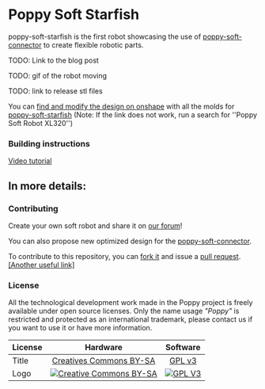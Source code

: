 # Poppy Soft Starfish

poppy-soft-starfish is the first robot showcasing the use of [poppy-soft-connector](https://github.com/jgrizou/poppy-soft-connector) to create flexible robotic parts.

TODO: Link to the blog post

TODO: gif of the robot moving

<!-- ![gif](doc/gif/flip.gif) -->

TODO: link to release stl files

You can [find and modify the design on onshape](https://cad.onshape.com/documents/56af95b6e4b06a92e0eda720/w/a53eaed345df8e54532db1e2/e/a165c83ad81843f33ed38c05) with all the molds for [poppy-soft-starfish](https://github.com/jgrizou/poppy-soft-starfish)
(Note: If the link does not work, run a search for ''Poppy Soft Robot XL320'')

### Building instructions

[Video tutorial]()

In more details:
-

### Contributing

Create your own soft robot and share it on [our forum](https://forum.poppy-project.org/)!

You can also propose new optimized design for the [poppy-soft-connector](https://github.com/jgrizou/poppy-soft-connector).

To contribute to this repository, you can [fork it](https://help.github.com/articles/fork-a-repo/) and issue a [pull request](https://help.github.com/articles/using-pull-requests/). [[Another useful link]](https://gun.io/blog/how-to-github-fork-branch-and-pull-request/)


### License

All the technological development work made in the Poppy project is freely available under open source licenses. Only the name usage *"Poppy"* is restricted and protected as an international trademark, please contact us if you want to use it or have more information.

|   License     |     Hardware    |   Software      |
| ------------- | :-------------: | :-------------: |
| Title  | [Creatives Commons BY-SA](http://creativecommons.org/licenses/by-sa/4.0/)  |[GPL v3](http://www.gnu.org/licenses/gpl.html)  |
| Logo  | [![Creative Commons BY-SA](https://i.creativecommons.org/l/by-sa/4.0/88x31.png) ](http://creativecommons.org/licenses/by-sa/4.0/)  |[![GPL V3](https://www.gnu.org/graphics/gplv3-88x31.png)](http://www.gnu.org/licenses/gpl.html)  |
